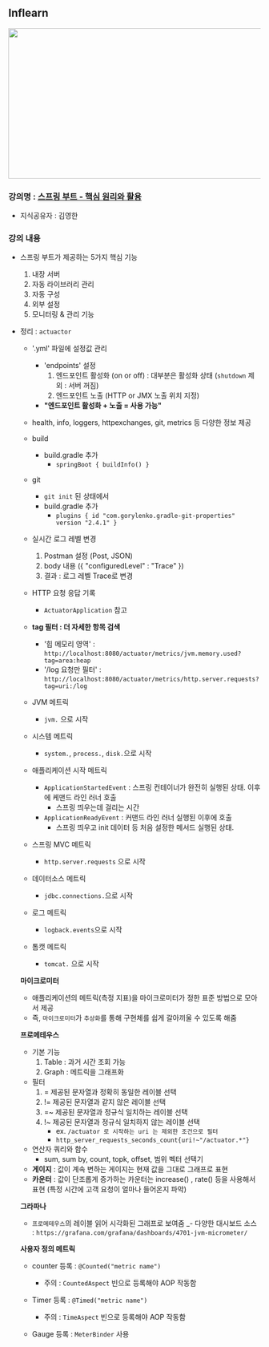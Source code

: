## Inflearn

<img src="https://github.com/JHyun0302/server/assets/60764632/24cec8a1-ddb4-42c4-8e5b-2ff8d8fe6f49"  width="600" height="300"/>

### 강의명 : [스프링 부트 - 핵심 원리와 활용](https://www.inflearn.com/course/%EC%8A%A4%ED%94%84%EB%A7%81%EB%B6%80%ED%8A%B8-%ED%95%B5%EC%8B%AC%EC%9B%90%EB%A6%AC-%ED%99%9C%EC%9A%A9)

- 지식공유자 : 김영한

### 강의 내용

- 스프링 부트가 제공하는 5가지 핵심 기능
    1. 내장 서버
    2. 자동 라이브러리 관리
    3. 자동 구성
    4. 외부 설정
    5. 모니터링 & 관리 기능

- 정리 : `actuactor`
    - '.yml' 파일에 설정값 관리
        - 'endpoints' 설정
            1. 엔드포인트 활성화 (on or off) : 대부분은 활성화 상태 (`shutdown` 제외 : 서버 꺼짐)
            2. 엔드포인트 노출 (HTTP or JMX 노출 위치 지정)
        - **"엔드포인트 활성화 + 노출 = 사용 가능"**

    - health, info, loggers, httpexchanges, git, metrics 등 다양한 정보 제공

    - build
        - build.gradle 추가
            - `springBoot { buildInfo() }`
    - git
        - `git init` 된 상태에서
        - build.gradle 추가
            - `plugins { id "com.gorylenko.gradle-git-properties" version "2.4.1" }`

    - 실시간 로그 레벨 변경
        1. Postman 설정 (Post, JSON)
        2. body 내용 ({ "configuredLevel" : "Trace" })
        3. 결과 : 로그 레벨 Trace로 변경

    - HTTP 요청 응답 기록
        - `ActuatorApplication` 참고

    - **tag 필터 : 더 자세한 항목 검색**
        - '힙 메모리 영역' : `http://localhost:8080/actuator/metrics/jvm.memory.used?tag=area:heap`
        - '/log 요청만 필터' : `http://localhost:8080/actuator/metrics/http.server.requests?tag=uri:/log`

    - JVM 메트릭
        - `jvm.` 으로 시작

    - 시스템 메트릭
        - `system.`, `process.`, `disk.`으로 시작

    - 애플리케이션 시작 메트릭
        - `ApplicationStartedEvent` : 스프링 컨테이너가 완전히 실행된 상태. 이후에 케맨드 라인 러너 호출
            - 스프링 띄우는데 걸리는 시간
        - `ApplicationReadyEvent` : 커맨드 라인 러너 실행된 이후에 호출
            - 스프링 띄우고 init 데이터 등 처음 설정한 메서드 실행된 상태.

    - 스프링 MVC 메트릭
        - `http.server.requests` 으로 시작

    - 데이터소스 메트릭
        - `jdbc.connections.`으로 시작

    - 로그 메트릭
        - `logback.events`으로 시작

    - 톰캣 메트릭
        - `tomcat.` 으로 시작

  **마이크로미터**
    - 애플리케이션의 메트릭(측정 지표)을 마이크로미터가 정한 표준 방법으로 모아서 제공
    - 즉, `마이크로미터`가 `추상화`를 통해 구현체를 쉽게 갈아끼울 수 있도록 해줌

  **프로메테우스**
    - 기본 기능
        1. Table : 과거 시간 조회 가능
        2. Graph : 메트릭을 그래프화
    - 필터
        1. = 제공된 문자열과 정확히 동일한 레이블 선택
        2. != 제공된 문자열과 같지 않은 레이블 선택
        3. =~ 제공된 문자열과 정규식 일치하는 레이블 선택
        4. !~ 제공된 문자열과 정규식 일치하지 않는 레이블 선택
            - ex. `/actuator 로 시작하는 uri 는 제외한 조건으로 필터`
            - `http_server_requests_seconds_count{uri!~"/actuator.*"}`
    - 연산자 쿼리와 함수
        - sum, sum by, count, topk, offset, 범위 벡터 선택기
    - **게이지** : 값이 계속 변하는 게이지는 현재 값을 그대로 그래프로 표현
    - **카운터** : 값이 단조롭게 증가하는 카운터는 increase() , rate() 등을 사용해서 표현 (특정 시간에 고객 요청이 얼마나 들어온지 파악)

  **그라파나**
    - `프로메테우스`의 레이블 읽어 시각화된 그래프로 보여줌
      _- 다양한 대시보드 소스 : `https://grafana.com/grafana/dashboards/4701-jvm-micrometer/`

  **사용자 정의 메트릭**
    - counter 등록 : `@Counted("metric name")`
        - 주의 : `CountedAspect` 빈으로 등록해야 AOP 작동함
    - Timer 등록 :  `@Timed("metric name")`
        - 주의 : `TimeAspect` 빈으로 등록해야 AOP 작동함

    - Gauge 등록 : `MeterBinder` 사용


